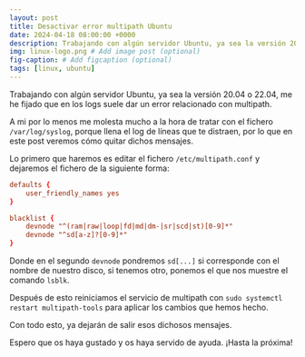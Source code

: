 ```yaml
---
layout: post
title: Desactivar error multipath Ubuntu
date: 2024-04-18 08:00:00 +0000
description: Trabajando con algún servidor Ubuntu, ya sea la versión 20.04 o 22.04, me he fijado que en los logs suele dar un error relacionado con multipath.
img: linux-logo.png # Add image post (optional)
fig-caption: # Add figcaption (optional)
tags: [linux, ubuntu]
---
```


Trabajando con algún servidor Ubuntu, ya sea la versión 20.04 o 22.04, me he fijado que en los logs suele dar un error relacionado con multipath.

A mi por lo menos me molesta mucho a la hora de tratar con el fichero `/var/log/syslog`, porque llena el log de líneas que te distraen, por lo que en este post veremos cómo quitar dichos mensajes.

Lo primero que haremos es editar el fichero `/etc/multipath.conf` y dejaremos el fichero de la siguiente forma:

```conf
defaults {
    user_friendly_names yes
}

blacklist {
    devnode "^(ram|raw|loop|fd|md|dm-|sr|scd|st)[0-9]*"
    devnode "^sd[a-z]?[0-9]*"
}
```

Donde en el segundo `devnode` pondremos `sd[...]` si corresponde con el nombre de nuestro disco, si tenemos otro, ponemos el que nos muestre el comando `lsblk`.

Después de esto reiniciamos el servicio de multipath con `sudo systemctl restart multipath-tools` para aplicar los cambios que hemos hecho.

Con todo esto, ya dejarán de salir esos dichosos mensajes.

Espero que os haya gustado y os haya servido de ayuda. ¡Hasta la próxima!
